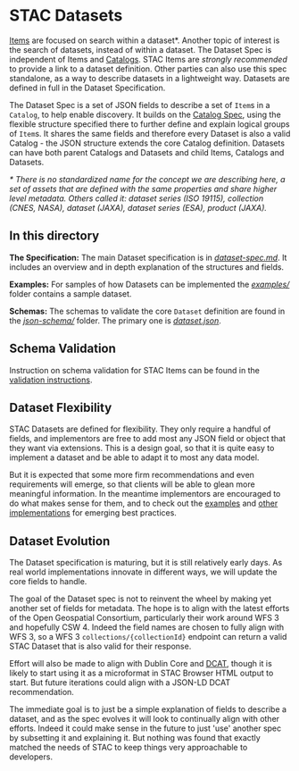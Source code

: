 # STAC Datasets

[Items](https://github.com/radiantearth/stac-spec/item-spec/) are focused on search within a dataset*. Another topic of 
interest is the search of datasets, instead of within a dataset. The Dataset Spec is independent of Items and 
[Catalogs](../catalog-spec/). STAC Items are *strongly recommended* to provide a link to a dataset definition. Other parties 
can also  use this spec standalone, as a way to describe datasets in a lightweight way. Datasets are defined in full in the 
Dataset Specification.

The Dataset Spec is a set of JSON fields to describe a set of `Item`s in a `Catalog`, to help enable discovery. It builds on 
the [Catalog Spec](../catalog-spec/), using the flexible structure specified there to further define and explain logical 
groups of `Item`s. It shares the same fields and therefore every Dataset is also a valid Catalog - the JSON structure extends
the core Catalog definition. Datasets can have both parent Catalogs and Datasets and child Items, Catalogs and Datasets. 

*\* There is no standardized name for the concept we are describing here, a set of assets that are defined with the same 
properties and share higher level metadata. Others called it: dataset series (ISO 19115), collection (CNES, NASA), dataset 
(JAXA), dataset series (ESA), product (JAXA).*

## In this directory

**The Specification:** The main Dataset specification is in *[dataset-spec.md](dataset-spec.md)*. It includes an overview and in depth explanation of the 
structures and fields.

**Examples:** For samples of how Datasets can be implemented the *[examples/](examples/)* folder contains a sample dataset. 

**Schemas:** The schemas to validate the core `Dataset` definition are found in the 
*[json-schema/](json-schema/)* folder. The primary one is *[dataset.json](json-schema/dataset.json)*.


## Schema Validation

Instruction on schema validation for STAC Items can be found in the [validation instructions](validation/README.md).

## Dataset Flexibility

STAC Datasets are defined for flexibility. They only require a handful of fields, and
implementors are free to add most any JSON field or object that they want via extensions. This is a design goal, so
that it is quite easy to implement a dataset and be able to adapt it to most any data model.

But it is expected that some more firm recommendations and even requirements will emerge, so that clients will be able to glean
more meaningful information. In the meantime implementors are encouraged to do what makes sense for
them, and to check out the [examples](examples/) and [other implementations](../implementations.md) for emerging best practices.

## Dataset Evolution 

The Dataset specification is maturing, but it is still relatively early days. As real world
implementations innovate in different ways, we will update the core fields to handle.

The goal of the Dataset spec is not to reinvent the wheel by making yet another set of fields for metadata. The hope is to 
align with the latest efforts of the Open Geospatial Consortium, particularly their work around WFS 3 and hopefully CSW 4. 
Indeed the field names are chosen to fully align with WFS 3, so a WFS 3 `collections/{collectionId}` endpoint can return
a valid STAC Dataset that is also valid for their response.

Effort will also be made to align with Dublin Core and [DCAT](https://www.w3.org/TR/vocab-dcat/), though it is likely to
start using it as a microformat in STAC Browser HTML output to start. But future iterations could align with a JSON-LD DCAT
recommendation.

The immediate goal is to just be a simple explanation of fields to describe a dataset, and as the spec evolves it will look to
continually align with other efforts. Indeed it could make sense in the future to just 'use' another spec by subsetting it 
and explaining it. But nothing was found that exactly matched the needs of STAC to keep things very approachable to developers.

